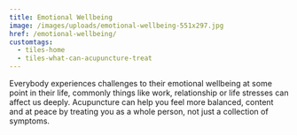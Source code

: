 ```yaml
---
title: Emotional Wellbeing
image: /images/uploads/emotional-wellbeing-551x297.jpg
href: /emotional-wellbeing/
customtags:
  - tiles-home
  - tiles-what-can-acupuncture-treat
---
```

  Everybody experiences challenges to their emotional wellbeing at some point in their life, commonly things like work, relationship or life stresses can affect us deeply. Acupuncture can help you feel more balanced, content and at peace by treating you as a whole person, not just a collection of symptoms.
